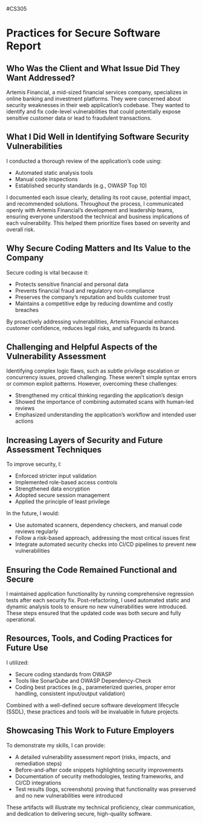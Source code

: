 #CS305

# Practices for Secure Software Report

## Who Was the Client and What Issue Did They Want Addressed?
Artemis Financial, a mid-sized financial services company, specializes in online banking and investment platforms. They were concerned about security weaknesses in their web application’s codebase. They wanted to identify and fix code-level vulnerabilities that could potentially expose sensitive customer data or lead to fraudulent transactions.

## What I Did Well in Identifying Software Security Vulnerabilities
I conducted a thorough review of the application’s code using:
- Automated static analysis tools
- Manual code inspections
- Established security standards (e.g., OWASP Top 10)

I documented each issue clearly, detailing its root cause, potential impact, and recommended solutions. Throughout the process, I communicated openly with Artemis Financial’s development and leadership teams, ensuring everyone understood the technical and business implications of each vulnerability. This helped them prioritize fixes based on severity and overall risk.

## Why Secure Coding Matters and Its Value to the Company
Secure coding is vital because it:
- Protects sensitive financial and personal data
- Prevents financial fraud and regulatory non-compliance
- Preserves the company’s reputation and builds customer trust
- Maintains a competitive edge by reducing downtime and costly breaches

By proactively addressing vulnerabilities, Artemis Financial enhances customer confidence, reduces legal risks, and safeguards its brand.

## Challenging and Helpful Aspects of the Vulnerability Assessment
Identifying complex logic flaws, such as subtle privilege escalation or concurrency issues, proved challenging. These weren’t simple syntax errors or common exploit patterns. However, overcoming these challenges:
- Strengthened my critical thinking regarding the application’s design
- Showed the importance of combining automated scans with human-led reviews
- Emphasized understanding the application’s workflow and intended user actions

## Increasing Layers of Security and Future Assessment Techniques
To improve security, I:
- Enforced stricter input validation
- Implemented role-based access controls
- Strengthened data encryption
- Adopted secure session management
- Applied the principle of least privilege

In the future, I would:
- Use automated scanners, dependency checkers, and manual code reviews regularly
- Follow a risk-based approach, addressing the most critical issues first
- Integrate automated security checks into CI/CD pipelines to prevent new vulnerabilities

## Ensuring the Code Remained Functional and Secure
I maintained application functionality by running comprehensive regression tests after each security fix. Post-refactoring, I used automated static and dynamic analysis tools to ensure no new vulnerabilities were introduced. These steps ensured that the updated code was both secure and fully operational.

## Resources, Tools, and Coding Practices for Future Use
I utilized:
- Secure coding standards from OWASP
- Tools like SonarQube and OWASP Dependency-Check
- Coding best practices (e.g., parameterized queries, proper error handling, consistent input/output validation)

Combined with a well-defined secure software development lifecycle (SSDL), these practices and tools will be invaluable in future projects.

## Showcasing This Work to Future Employers
To demonstrate my skills, I can provide:
- A detailed vulnerability assessment report (risks, impacts, and remediation steps)
- Before-and-after code snippets highlighting security improvements
- Documentation of security methodologies, testing frameworks, and CI/CD integrations
- Test results (logs, screenshots) proving that functionality was preserved and no new vulnerabilities were introduced

These artifacts will illustrate my technical proficiency, clear communication, and dedication to delivering secure, high-quality software.
